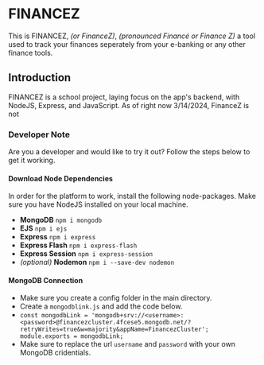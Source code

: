 # FINANCEZ 
This is FINANCEZ, *(or FinanceZ)*, *(pronounced Financé or Finance Z)* a tool used to track your finances seperately from your e-banking or any other finance tools. 

## Introduction
FINANCEZ is a school project, laying focus on the app's backend, with NodeJS, Express, and JavaScript. 
As of right now 3/14/2024, FinanceZ is not 

### Developer Note
Are you a developer and would like to try it out? Follow the steps below to get it working. 
#### Download Node Dependencies
In order for the platform to work, install the following node-packages.
Make sure you have NodeJS installed on your local machine. 
- **MongoDB** `npm i mongodb`
- **EJS** `npm i ejs`
- **Express** `npm i express`
- **Express Flash** `npm i express-flash`
- **Express Session** `npm i express-session`
- *(optional)* **Nodemon** `npm i --save-dev nodemon`

#### MongoDB Connection
- Make sure you create a config folder in the main directory.
- Create a `mongodblink.js` and add the code below. 
- `const mongodbLink = 'mongodb+srv://<username>:<password>@financezcluster.4fcese5.mongodb.net/?retryWrites=true&w=majority&appName=FinancezCluster';
module.exports = mongodbLink;`
- Make sure to replace the url `username` and `password` with your own MongoDB cridentials. 
